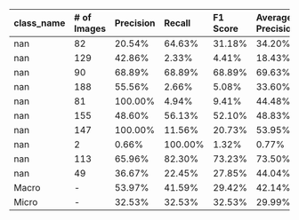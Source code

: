 | class_name   | # of Images   | Precision   | Recall   | F1 Score   | Average Precision   |
|:-------------|:--------------|:------------|:---------|:-----------|:--------------------|
| nan          | 82            | 20.54%      | 64.63%   | 31.18%     | 34.20%              |
| nan          | 129           | 42.86%      | 2.33%    | 4.41%      | 18.43%              |
| nan          | 90            | 68.89%      | 68.89%   | 68.89%     | 69.63%              |
| nan          | 188           | 55.56%      | 2.66%    | 5.08%      | 33.60%              |
| nan          | 81            | 100.00%     | 4.94%    | 9.41%      | 44.48%              |
| nan          | 155           | 48.60%      | 56.13%   | 52.10%     | 48.83%              |
| nan          | 147           | 100.00%     | 11.56%   | 20.73%     | 53.95%              |
| nan          | 2             | 0.66%       | 100.00%  | 1.32%      | 0.77%               |
| nan          | 113           | 65.96%      | 82.30%   | 73.23%     | 73.50%              |
| nan          | 49            | 36.67%      | 22.45%   | 27.85%     | 44.04%              |
| Macro        | -             | 53.97%      | 41.59%   | 29.42%     | 42.14%              |
| Micro        | -             | 32.53%      | 32.53%   | 32.53%     | 29.99%              |